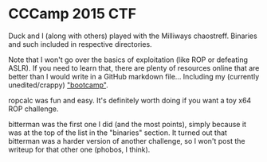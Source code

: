 # CCCamp 2015 CTF

Duck and I (along with others) played with the Milliways chaostreff. Binaries and such included in respective directories.

Note that I won't go over the basics of exploitation (like ROP or defeating ASLR). If you need to learn that, there are plenty of resources online that are better than I would write in a GitHub markdown file... Including my (currently unedited/crappy) ["bootcamp"](https://drive.google.com/folderview?id=0B93dhxRIPRWzfjRJRFdYNVQ0OXlJOVBBclB0eFFBampVOUpsR0NtS0VRdFpmYnJlQWNaRWc&usp=sharing).

ropcalc was fun and easy. It's definitely worth doing if you want a toy x64 ROP challenge.

bitterman was the first one I did (and the most points), simply because it was at the top of the list in the "binaries" section. It turned out that bitterman was a harder version of another challenge, so I won't post the writeup for that other one (phobos, I think).
